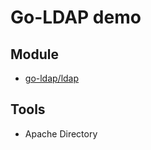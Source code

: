 # Go-LDAP demo

## Module
- [go-ldap/ldap](https://github.com/go-ldap/ldap/tree/master/v3)

## Tools
- Apache Directory
